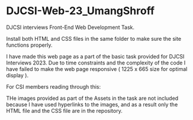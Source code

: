 # DJCSI-Web-23_UmangShroff
DJCSI interviews Front-End Web Development Task.

Install both HTML and CSS files in the same folder to make sure the site functions properly.

I have made this web page as a part of the basic task provided for DJCSI Interviews 2023. Due to time constraints and the complexity of the code I have failed to make the web page responsive ( 1225 x 665 size for optimal display ).

For CSI members reading through this:

THe images provided as part of the Assets in the task are not included because I have used hyperlinks to the images, and as a result only the HTML file and the CSS file are in the repository.
